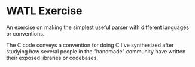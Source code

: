 # WATL Exercise

An exercise on making the simplest useful parser with different languages or conventions.

The C code conveys a convention for doing C I've synthesized after studying how several people in the "handmade" community have written their exposed libraries or codebases.
